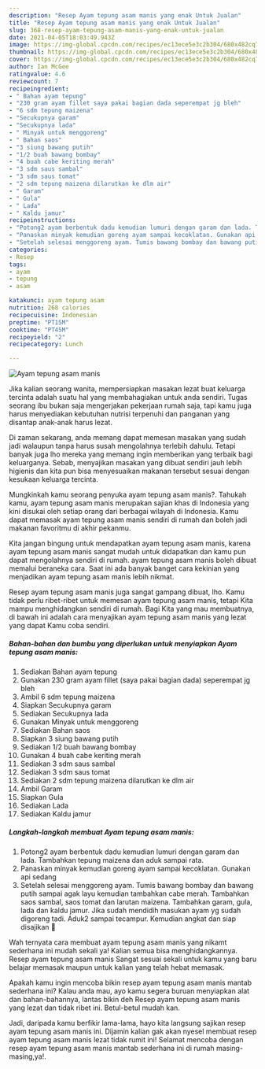 ```yaml
---
description: "Resep Ayam tepung asam manis yang enak Untuk Jualan"
title: "Resep Ayam tepung asam manis yang enak Untuk Jualan"
slug: 368-resep-ayam-tepung-asam-manis-yang-enak-untuk-jualan
date: 2021-04-05T18:03:49.943Z
image: https://img-global.cpcdn.com/recipes/ec13ece5e3c2b304/680x482cq70/ayam-tepung-asam-manis-foto-resep-utama.jpg
thumbnail: https://img-global.cpcdn.com/recipes/ec13ece5e3c2b304/680x482cq70/ayam-tepung-asam-manis-foto-resep-utama.jpg
cover: https://img-global.cpcdn.com/recipes/ec13ece5e3c2b304/680x482cq70/ayam-tepung-asam-manis-foto-resep-utama.jpg
author: Ian McGee
ratingvalue: 4.6
reviewcount: 7
recipeingredient:
- " Bahan ayam tepung"
- "230 gram ayam fillet saya pakai bagian dada seperempat jg bleh"
- "6 sdm tepung maizena"
- "Secukupnya garam"
- "Secukupnya lada"
- " Minyak untuk menggoreng"
- " Bahan saos"
- "3 siung bawang putih"
- "1/2 buah bawang bombay"
- "4 buah cabe keriting merah"
- "3 sdm saus sambal"
- "3 sdm saus tomat"
- "2 sdm tepung maizena dilarutkan ke dlm air"
- " Garam"
- " Gula"
- " Lada"
- " Kaldu jamur"
recipeinstructions:
- "Potong2 ayam berbentuk dadu kemudian lumuri dengan garam dan lada. Tambahkan tepung maizena dan aduk sampai rata."
- "Panaskan minyak kemudian goreng ayam sampai kecoklatan. Gunakan api sedang"
- "Setelah selesai menggoreng ayam. Tumis bawang bombay dan bawang putih sampai agak layu kemudian tambahkan cabe merah. Tambahkan saos sambal, saos tomat dan larutan maizena. Tambahkan garam, gula, lada dan kaldu jamur. Jika sudah mendidih masukan ayam yg sudah digoreng tadi. Aduk2 sampai tecampur. Kemudian angkat dan siap disajikan 🤤"
categories:
- Resep
tags:
- ayam
- tepung
- asam

katakunci: ayam tepung asam 
nutrition: 268 calories
recipecuisine: Indonesian
preptime: "PT15M"
cooktime: "PT45M"
recipeyield: "2"
recipecategory: Lunch

---
```



![Ayam tepung asam manis](https://img-global.cpcdn.com/recipes/ec13ece5e3c2b304/680x482cq70/ayam-tepung-asam-manis-foto-resep-utama.jpg)

Jika kalian seorang wanita, mempersiapkan masakan lezat buat keluarga tercinta adalah suatu hal yang membahagiakan untuk anda sendiri. Tugas seorang ibu bukan saja mengerjakan pekerjaan rumah saja, tapi kamu juga harus menyediakan kebutuhan nutrisi terpenuhi dan panganan yang disantap anak-anak harus lezat.

Di zaman  sekarang, anda memang dapat memesan masakan yang sudah jadi walaupun tanpa harus susah mengolahnya terlebih dahulu. Tetapi banyak juga lho mereka yang memang ingin memberikan yang terbaik bagi keluarganya. Sebab, menyajikan masakan yang dibuat sendiri jauh lebih higienis dan kita pun bisa menyesuaikan makanan tersebut sesuai dengan kesukaan keluarga tercinta. 



Mungkinkah kamu seorang penyuka ayam tepung asam manis?. Tahukah kamu, ayam tepung asam manis merupakan sajian khas di Indonesia yang kini disukai oleh setiap orang dari berbagai wilayah di Indonesia. Kamu dapat memasak ayam tepung asam manis sendiri di rumah dan boleh jadi makanan favoritmu di akhir pekanmu.

Kita jangan bingung untuk mendapatkan ayam tepung asam manis, karena ayam tepung asam manis sangat mudah untuk didapatkan dan kamu pun dapat mengolahnya sendiri di rumah. ayam tepung asam manis boleh dibuat memalui beraneka cara. Saat ini ada banyak banget cara kekinian yang menjadikan ayam tepung asam manis lebih nikmat.

Resep ayam tepung asam manis juga sangat gampang dibuat, lho. Kamu tidak perlu ribet-ribet untuk memesan ayam tepung asam manis, tetapi Kita mampu menghidangkan sendiri di rumah. Bagi Kita yang mau membuatnya, di bawah ini adalah cara menyajikan ayam tepung asam manis yang lezat yang dapat Kamu coba sendiri.

<!--inarticleads1-->

##### Bahan-bahan dan bumbu yang diperlukan untuk menyiapkan Ayam tepung asam manis:

1. Sediakan  Bahan ayam tepung
1. Gunakan 230 gram ayam fillet (saya pakai bagian dada) seperempat jg bleh
1. Ambil 6 sdm tepung maizena
1. Siapkan Secukupnya garam
1. Sediakan Secukupnya lada
1. Gunakan  Minyak untuk menggoreng
1. Sediakan  Bahan saos
1. Siapkan 3 siung bawang putih
1. Sediakan 1/2 buah bawang bombay
1. Gunakan 4 buah cabe keriting merah
1. Sediakan 3 sdm saus sambal
1. Sediakan 3 sdm saus tomat
1. Sediakan 2 sdm tepung maizena dilarutkan ke dlm air
1. Ambil  Garam
1. Siapkan  Gula
1. Sediakan  Lada
1. Sediakan  Kaldu jamur




<!--inarticleads2-->

##### Langkah-langkah membuat Ayam tepung asam manis:

1. Potong2 ayam berbentuk dadu kemudian lumuri dengan garam dan lada. Tambahkan tepung maizena dan aduk sampai rata.
1. Panaskan minyak kemudian goreng ayam sampai kecoklatan. Gunakan api sedang
1. Setelah selesai menggoreng ayam. Tumis bawang bombay dan bawang putih sampai agak layu kemudian tambahkan cabe merah. Tambahkan saos sambal, saos tomat dan larutan maizena. Tambahkan garam, gula, lada dan kaldu jamur. Jika sudah mendidih masukan ayam yg sudah digoreng tadi. Aduk2 sampai tecampur. Kemudian angkat dan siap disajikan 🤤




Wah ternyata cara membuat ayam tepung asam manis yang nikamt sederhana ini mudah sekali ya! Kalian semua bisa menghidangkannya. Resep ayam tepung asam manis Sangat sesuai sekali untuk kamu yang baru belajar memasak maupun untuk kalian yang telah hebat memasak.

Apakah kamu ingin mencoba bikin resep ayam tepung asam manis mantab sederhana ini? Kalau anda mau, ayo kamu segera buruan menyiapkan alat dan bahan-bahannya, lantas bikin deh Resep ayam tepung asam manis yang lezat dan tidak ribet ini. Betul-betul mudah kan. 

Jadi, daripada kamu berfikir lama-lama, hayo kita langsung sajikan resep ayam tepung asam manis ini. Dijamin kalian gak akan nyesel membuat resep ayam tepung asam manis lezat tidak rumit ini! Selamat mencoba dengan resep ayam tepung asam manis mantab sederhana ini di rumah masing-masing,ya!.

